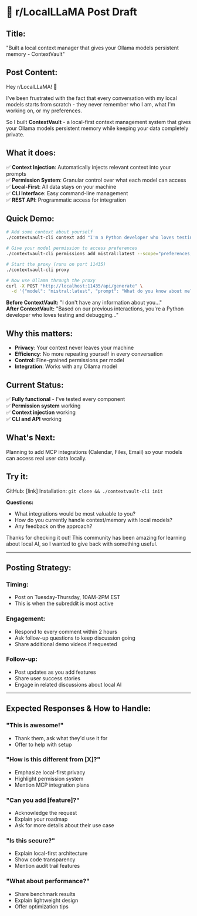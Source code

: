 # 🚀 r/LocalLLaMA Post Draft

## **Title:**
"Built a local context manager that gives your Ollama models persistent memory - ContextVault"

## **Post Content:**

Hey r/LocalLLaMA! 👋

I've been frustrated with the fact that every conversation with my local models starts from scratch - they never remember who I am, what I'm working on, or my preferences.

So I built **ContextVault** - a local-first context management system that gives your Ollama models persistent memory while keeping your data completely private.

## **What it does:**

✅ **Context Injection**: Automatically injects relevant context into your prompts  
✅ **Permission System**: Granular control over what each model can access  
✅ **Local-First**: All data stays on your machine  
✅ **CLI Interface**: Easy command-line management  
✅ **REST API**: Programmatic access for integration  

## **Quick Demo:**

```bash
# Add some context about yourself
./contextvault-cli context add "I'm a Python developer who loves testing and debugging"

# Give your model permission to access preferences
./contextvault-cli permissions add mistral:latest --scope="preferences,notes"

# Start the proxy (runs on port 11435)
./contextvault-cli proxy

# Now use Ollama through the proxy
curl -X POST "http://localhost:11435/api/generate" \
  -d '{"model": "mistral:latest", "prompt": "What do you know about me?"}'
```

**Before ContextVault:** "I don't have any information about you..."  
**After ContextVault:** "Based on our previous interactions, you're a Python developer who loves testing and debugging..."

## **Why this matters:**

- **Privacy**: Your context never leaves your machine
- **Efficiency**: No more repeating yourself in every conversation
- **Control**: Fine-grained permissions per model
- **Integration**: Works with any Ollama model

## **Current Status:**

✅ **Fully functional** - I've tested every component  
✅ **Permission system** working  
✅ **Context injection** working  
✅ **CLI and API** working  

## **What's Next:**

Planning to add MCP integrations (Calendar, Files, Email) so your models can access real user data locally.

## **Try it:**

GitHub: [link]
Installation: `git clone && ./contextvault-cli init`

**Questions:**
- What integrations would be most valuable to you?
- How do you currently handle context/memory with local models?
- Any feedback on the approach?

Thanks for checking it out! This community has been amazing for learning about local AI, so I wanted to give back with something useful.

---

## **Posting Strategy:**

### **Timing:**
- Post on Tuesday-Thursday, 10AM-2PM EST
- This is when the subreddit is most active

### **Engagement:**
- Respond to every comment within 2 hours
- Ask follow-up questions to keep discussion going
- Share additional demo videos if requested

### **Follow-up:**
- Post updates as you add features
- Share user success stories
- Engage in related discussions about local AI

---

## **Expected Responses & How to Handle:**

### **"This is awesome!"**
- Thank them, ask what they'd use it for
- Offer to help with setup

### **"How is this different from [X]?"**
- Emphasize local-first privacy
- Highlight permission system
- Mention MCP integration plans

### **"Can you add [feature]?"**
- Acknowledge the request
- Explain your roadmap
- Ask for more details about their use case

### **"Is this secure?"**
- Explain local-first architecture
- Show code transparency
- Mention audit trail features

### **"What about performance?"**
- Share benchmark results
- Explain lightweight design
- Offer optimization tips
